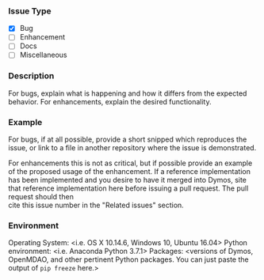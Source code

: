 ### Issue Type

- [x] Bug
- [ ] Enhancement
- [ ] Docs
- [ ] Miscellaneous

### Description

For bugs, explain what is happening and how it differs from the expected behavior. For enhancements, explain the desired functionality.

### Example

For bugs, if at all possible, provide a short snipped which reproduces the issue,
or link to a file in another repository where the issue is demonstrated.

For enhancements this is not as critical, but if possible provide an example
of the proposed usage of the enhancement.  If a reference implementation has
been implemented and you desire to have it merged into Dymos, site that reference
implementation here before issuing a pull request. The pull request should then  
cite this issue number in the "Related issues" section.

### Environment

Operating System: <i.e. OS X 10.14.6, Windows 10, Ubuntu 16.04>
Python environment: <i.e. Anaconda Python 3.7.1>
Packages: <versions of Dymos, OpenMDAO, and other pertinent Python packages. You can just paste the output of `pip freeze` here.>
